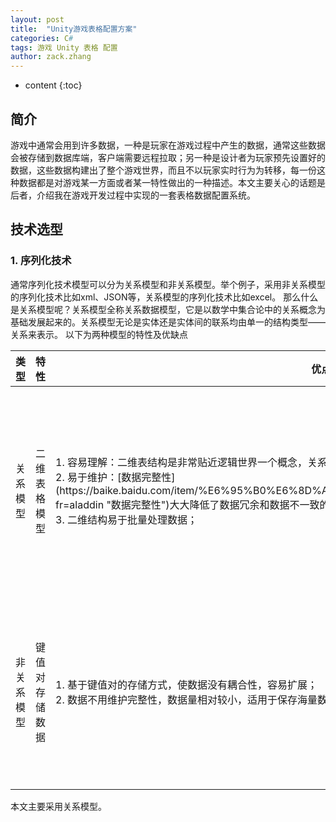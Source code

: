 ```yaml
---
layout: post
title:  "Unity游戏表格配置方案"
categories: C#
tags: 游戏 Unity 表格 配置
author: zack.zhang
---
```


* content
{:toc}

## 简介

游戏中通常会用到许多数据，一种是玩家在游戏过程中产生的数据，通常这些数据会被存储到数据库端，客户端需要远程拉取；另一种是设计者为玩家预先设置好的数据，这些数据构建出了整个游戏世界，而且不以玩家实时行为为转移，每一份这种数据都是对游戏某一方面或者某一特性做出的一种描述。本文主要关心的话题是后者，介绍我在游戏开发过程中实现的一套表格数据配置系统。

<!-- more -->
## 技术选型

### 1. 序列化技术

通常序列化技术模型可以分为关系模型和非关系模型。举个例子，采用非关系模型的序列化技术比如xml、JSON等，关系模型的序列化技术比如excel。
那么什么是关系模型呢？关系模型全称关系数据模型，它是以数学中集合论中的关系概念为基础发展起来的。关系模型无论是实体还是实体间的联系均由单一的结构类型——关系来表示。
以下为两种模型的特性及优缺点

<table>
  <thead>
    <tr>
      <th>类型</th>
      <th>特性</th>
      <th>优点</th>
	  <th>缺点</th>
    </tr>
  </thead>
  <tbody>
    <tr>
      <td>关系模型</td>
      <td>二维表格模型</td>
      <td>1. 容易理解：二维表结构是非常贴近逻辑世界一个概念，关系模型相对网状、层次等其他模型来说更容易理解；<br/>2. 易于维护：[数据完整性](https://baike.baidu.com/item/%E6%95%B0%E6%8D%AE%E5%AE%8C%E6%95%B4%E6%80%A7/110071?fr=aladdin "数据完整性")大大降低了数据冗余和数据不一致的概率；<br/>3. 二维结构易于批量处理数据；</td>
	  <td>1. 为了维护完整性，读写数据量变大；<br/>2. 固定的表结构；</td>
    </tr>
    <tr>
      <td>非关系模型</td>
      <td>键值对存储数据</td>
      <td>1. 基于键值对的存储方式，使数据没有耦合性，容易扩展；<br/>2. 数据不用维护完整性，数据量相对较小，适用于保存海量数据</td>
	  <td>1. 结构复杂，阅读成本高；<br/>2. 难于批量处理数据；</td>
    </tr>
  </tbody>
</table>
本文主要采用关系模型。